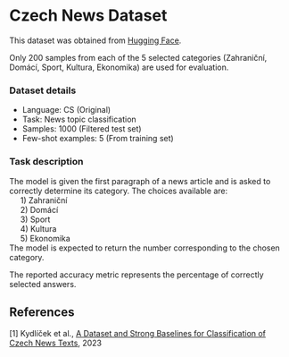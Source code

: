 # Czech News Dataset

This dataset was obtained from [Hugging Face](https://huggingface.co/datasets/hynky/czech_news_dataset_v2).

Only 200 samples from each of the 5 selected categories (Zahraniční, Domácí, Sport, Kultura, Ekonomika) are used for evaluation.

### Dataset details

- Language: CS (Original)
- Task: News topic classification
- Samples: 1000 (Filtered test set)
- Few-shot examples: 5 (From training set)

### Task description

The model is given the first paragraph of a news article and is asked to correctly determine its category. The choices available are:  
$~~~~$ 1\) Zahraniční  
$~~~~$ 2\) Domácí  
$~~~~$ 3\) Sport  
$~~~~$ 4\) Kultura  
$~~~~$ 5\) Ekonomika  
The model is expected to return the number corresponding to the chosen category.

The reported accuracy metric represents the percentage of correctly selected answers.

## References

[1] Kydlíček et al., [A Dataset and Strong Baselines for Classification of Czech News Texts](https://arxiv.org/abs/2307.10666), 2023
